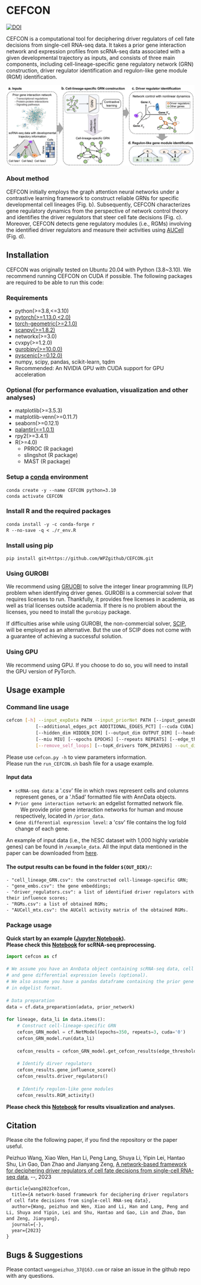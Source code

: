 # CEFCON

[![DOI](https://zenodo.org/badge/423767675.svg)](https://zenodo.org/doi/10.5281/zenodo.10101434)

CEFCON is a computational tool for deciphering driver regulators of cell fate decisions from single-cell RNA-seq data.
It takes a prior gene interaction network and expression profiles from scRNA-seq data associated with a given 
developmental trajectory as inputs, and consists of three main components, including cell-lineage-specific gene 
regulatory network (GRN) construction, driver regulator identification and regulon-like gene module (RGM) identification.

![Overview.png](https://github.com/WPZgithub/CEFCON/blob/main/Overview.png)

### About method
CEFCON initially employs the graph attention neural networks under a contrastive learning framework to construct reliable GRNs 
for specific developmental cell lineages (Fig. b). Subsequently, CEFCON characterizes gene regulatory dynamics from the perspective 
of network control theory and identifies the driver regulators that steer cell fate decisions (Fig. c). 
Moreover, CEFCON detects gene regulatory modules (i.e., RGMs) involving the identified driver regulators and measure 
their activities using [AUCell](https://github.com/aertslab/AUCell) (Fig. d). 

## Installation
CEFCON was originally tested on Ubuntu 20.04 with Python (3.8~3.10). 
We recommend running CEFCON on CUDA if possible. 
The following packages are required to be able to run this code:

### Requirements
- python(>=3.8,<=3.10)
- [pytorch(>=1.13.0,<2.0)](https://pytorch.org/get-started/locally/) 
- [torch-geometric(>=2.1.0)](https://pytorch-geometric.readthedocs.io/en/latest/notes/installation.html)
- [scanpy(>=1.8.2)](https://scanpy.readthedocs.io/en/stable/installation.html)
- networkx(>=3.0)
- cvxpy(>=1.2.0)
- [gurobipy(>=10.0.0)](https://pypi.org/project/gurobipy/)
- [pyscenic(>=0.12.0)](https://pyscenic.readthedocs.io/en/latest/installation.html)
- numpy, scipy, pandas, scikit-learn, tqdm
- Recommended: An NVIDIA GPU with CUDA support for GPU acceleration
### Optional (for performance evaluation, visualization and other analyses)
- matplotlib(>=3.5.3)
- matplotlib-venn(>=0.11.7)
- seaborn(>=0.12.1)
- [palantir(==1.0.1)](https://github.com/dpeerlab/palantir)
- rpy2(>=3.4.1)
- R(>=4.0)
  - PRROC (R package)
  - slingshot (R package)
  - MAST (R package)
### Setup a [conda](https://docs.conda.io/projects/miniconda/en/latest/) environment
```
conda create -y --name CEFCON python=3.10
conda activate CEFCON
```
### Install R and the required packages
```
conda install -y -c conda-forge r
R --no-save -q < ./r_env.R
```
### Install using pip
```
pip install git+https://github.com/WPZgithub/CEFCON.git
```

### Using GUROBI

We recommend using [GRUOBI](https://www.gurobi.com/) to solve the integer linear programming (ILP) problem when identifying driver genes.
GUROBI is a commercial solver that requires licenses to run. Thankfully, it provides free licenses in academia, as well as trial
licenses outside academia. If there is no problem about the licenses, you need to install the
`gurobipy` package.

If difficulties arise while using GUROBI, the non-commercial solver, [SCIP](https://www.scipopt.org/), will be employed as an alternative. But the use of SCIP does not come with a guarantee of achieving a successful solution.

### Using GPU

We recommend using GPU. If you choose to do so, you will need to install the GPU version of PyTorch.

## Usage example
### Command line usage
```bash
cefcon [-h] --input_expData PATH --input_priorNet PATH [--input_genesDE PATH] \
           [--additional_edges_pct ADDITIONAL_EDGES_PCT] [--cuda CUDA] [--seed SEED] \
           [--hidden_dim HIDDEN_DIM] [--output_dim OUTPUT_DIM] [--heads HEADS] [--attention {COS,AD,SD}] \
           [--miu MIU] [--epochs EPOCHS] [--repeats REPEATS] [--edge_threshold_param EDGE_THRESHOLD_PARAM] \
           [--remove_self_loops] [--topK_drivers TOPK_DRIVERS] --out_dir OUT_DIR
```
Please use `cefcon.py -h` to view parameters information. \
Please run the `run_CEFCON.sh` bash file for a usage example.

#### Input data

- `scRNA-seq data`: a '.csv' file in which rows represent cells and columns represent genes, or a '.h5ad' formatted file with AnnData objects.
- `Prior gene interaction network`: an edgelist formatted network file.\
&emsp;We provide prior gene interaction networks for human and mouse respectively, located in `/prior_data`.
- `Gene differential expression level`: a 'csv' file contains the log fold change of each gene.

An example of input data (i.e., the hESC dataset with 1,000 highly variable genes) can be found in `/example_data`.
All the input data mentioned in the paper can be downloaded from [here](https://zenodo.org/record/7564872). 


#### The output results can be found in the folder `${OUT_DIR}/`:
    - "cell_lineage_GRN.csv": the constructed cell-lineage-specific GRN;
    - "gene_embs.csv": the gene embeddings;
    - "driver_regulators.csv": a list of identified driver regulators with their influence scores;
    - "RGMs.csv": a list of obtained RGMs;
    - "AUCell_mtx.csv": the AUCell activity matrix of the obtained RGMs.

### Package usage
**Quick start by an example ([Jupyter Notebook](https://github.com/WPZgithub/CEFCON/blob/main/notebooks/run_CEFCON_nestorowa16_data.ipynb)).** \
**Please check this [Notebook](https://github.com/WPZgithub/CEFCON/blob/main/notebooks/preprocessing_nestorowa16_data.ipynb) for scRNA-seq preprocessing.**
```python
import cefcon as cf

# We assume you have an AnnData object containing scRNA-seq data, cell lineages information,
# and gene differential expression levels (optional).
# We also assume you have a pandas dataframe containing the prior gene interaction network
# in edgelist format.

# Data preparation
data = cf.data_preparation(adata, prior_network)

for lineage, data_li in data.items():
    # Construct cell-lineage-specific GRN
    cefcon_GRN_model = cf.NetModel(epochs=350, repeats=3, cuda='0')
    cefcon_GRN_model.run(data_li)
    
    cefcon_results = cefcon_GRN_model.get_cefcon_results(edge_threshold_avgDegree=8)
    
    # Identify dirver regulators
    cefcon_results.gene_influence_score()
    cefcon_results.driver_regulators()

    # Identify regulon-like gene modules
    cefcon_results.RGM_activity()
```
**Please check this [Notebook](https://github.com/WPZgithub/CEFCON/blob/main/notebooks/run_CEFCON_nestorowa16_data.ipynb) for results visualization and analyses.**


## Citation
Please cite the following paper, if you find the repository or the paper useful.

Peizhuo Wang, Xiao Wen, Han Li, Peng Lang, Shuya Li, Yipin Lei, Hantao Shu, Lin Gao, Dan Zhao and Jianyang Zeng, [A network-based framework for deciphering driver regulators of cell fate decisions from single-cell RNA-seq data](https://github.com/WPZgithub/CEFCON), --, 2023 

```
@article{wang2023cefcon,
  title={A network-based framework for deciphering driver regulators of cell fate decisions from single-cell RNA-seq data},
  author={Wang, peizhuo and Wen, Xiao and Li, Han and Lang, Peng and Li, Shuya and Yipin, Lei and Shu, Hantao and Gao, Lin and Zhao, Dan and Zeng, Jianyang},
  journal={-},
  year={2023}
}
```

## Bugs & Suggestions
Please contact `wangpeizhuo_37@163.com` or raise an issue in the github repo with any questions.
